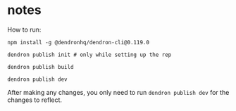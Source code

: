 # notes

How to run:
```
npm install -g @dendronhq/dendron-cli@0.119.0

dendron publish init # only while setting up the rep

dendron publish build

dendron publish dev
```

After making any changes, you only need to run `dendron publish dev` for the changes to reflect.
